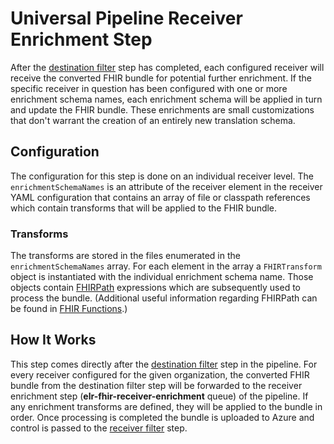 # Universal Pipeline Receiver Enrichment Step
After the [destination filter](./destination-filter.md) step has completed, each configured receiver will receive the converted FHIR bundle for potential further enrichment.  If the specific receiver in question has been configured with one or more enrichment schema names, each enrichment schema will be applied in turn and update the FHIR bundle.  These enrichments are small customizations that don't warrant the creation of an entirely new translation schema.

## Configuration

The configuration for this step is done on an individual receiver level.  The `enrichmentSchemaNames` is an attribute of the receiver element in the receiver YAML configuration that contains an array of file or classpath references which contain transforms that will be applied to the FHIR bundle.

### Transforms
The transforms are stored in the files enumerated in the `enrichmentSchemaNames` array.  For each element in the array a `FHIRTransform` object is instantiated with the individual enrichment schema name.  Those objects contain [FHIRPath](http://hl7.org/fhirpath/r2) expressions which are subsequently used to process the bundle.  (Additional useful information regarding FHIRPath can be found in [FHIR Functions](../getting-started/fhir-functions.md).)

## How It Works
This step comes directly after the [destination filter](./destination-filter.md) step in the pipeline.  For every receiver configured for the given organization, the converted FHIR bundle from the destination filter step will be forwarded to the receiver enrichment step (**elr-fhir-receiver-enrichment** queue) of the pipeline.  If any enrichment transforms are defined, they will be applied to the bundle in order.  Once processing is completed the bundle is uploaded to Azure and control is passed to the [receiver filter](./receiver-filter.md) step.
